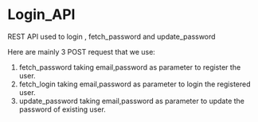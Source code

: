 # Login_API
REST API used to login , fetch_password and update_password

Here are mainly 3 POST request that we use:

1. fetch_password taking email,password as parameter to register the user.
2. fetch_login taking email,password as parameter to login the registered user.
3. update_password taking email,password as parameter to update the password of existing user.
